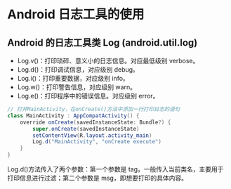 # Android 日志工具的使用
## Android 的日志工具类 Log (android.util.log)
- Log.v()：打印琐碎、意义小的日志信息。对应最低级别 verbose。
- Log.d()：打印调试信息，对应级别 debug。
- Log.i()：打印重要数据，对应级别 info。
- Log.w()：打印警告信息，对应级别 warn。
- Log.e()：打印程序中的错误信息。对应级别 error。
``` java
// 打开MainActivity，在onCreate()方法中添加一行打印日志的语句
class MainActivity : AppCompatActivity() {
    override onCreate(savedInstanceState: Bundle?) {
        super.onCreate(savedInstanceState)
        setContentView(R.layout.activity_main)
        Log.d("MainActivity", "onCreate execute")
    } 
}
```
Log.d()方法传入了两个参数：第一个参数是 tag，一般传入当前类名，主要用于打印信息进行过滤；第二个参数是 msg，即想要打印的具体内容。
